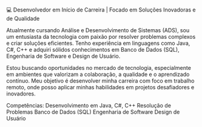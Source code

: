 💻 Desenvolvedor em Início de Carreira | Focado em Soluções Inovadoras e de Qualidade

Atualmente cursando Análise e Desenvolvimento de Sistemas (ADS), sou um entusiasta da tecnologia com paixão por resolver problemas complexos e criar soluções eficientes. Tenho experiência em linguagens como Java, C#, C++ e adquiri sólidos conhecimentos em Banco de Dados (SQL), Engenharia de Software e Design de Usuário.

Estou buscando oportunidades no mercado de tecnologia, especialmente em ambientes que valorizam a colaboração, a qualidade e o aprendizado contínuo. Meu objetivo é desenvolver minha carreira com foco em trabalho remoto, onde posso aplicar minhas habilidades em projetos desafiadores e inovadores.

Competências:
Desenvolvimento em Java, C#, C++
Resolução de Problemas
Banco de Dados (SQL)
Engenharia de Software
Design de Usuário
